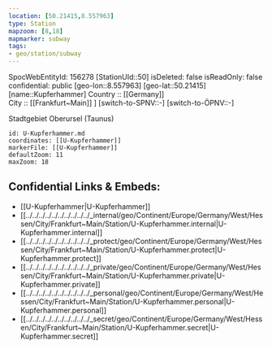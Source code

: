 ```yaml
---
location: [50.21415,8.557963] 
type: Station 
mapzoom: [8,18] 
mapmarker: subway 
tags:
- geo/station/subway
---
```

SpocWebEntityId: 156278
[StationUId::50] 
isDeleted: false
isReadOnly: false
confidential: public
[geo-lon::8.557963] 
[geo-lat::50.21415] 
[name::Kupferhammer] 
Country :: [[Germany]]  
City :: [[Frankfurt~Main]] ] 
[switch-to-SPNV::-] 
[switch-to-ÖPNV::-] 

Stadtgebiet Oberursel (Taunus)

```leaflet
id: U-Kupferhammer.md
coordinates: [[U-Kupferhammer]] 
markerFile: [[U-Kupferhammer]] 
defaultZoom: 11 
maxZoom: 18
```


## Confidential Links & Embeds: 
- [[U-Kupferhammer|U-Kupferhammer]] 
- [[../../../../../../../../../../_internal/geo/Continent/Europe/Germany/West/Hessen/City/Frankfurt~Main/Station/U-Kupferhammer.internal|U-Kupferhammer.internal]] 
- [[../../../../../../../../../../_protect/geo/Continent/Europe/Germany/West/Hessen/City/Frankfurt~Main/Station/U-Kupferhammer.protect|U-Kupferhammer.protect]] 
- [[../../../../../../../../../../_private/geo/Continent/Europe/Germany/West/Hessen/City/Frankfurt~Main/Station/U-Kupferhammer.private|U-Kupferhammer.private]] 
- [[../../../../../../../../../../_personal/geo/Continent/Europe/Germany/West/Hessen/City/Frankfurt~Main/Station/U-Kupferhammer.personal|U-Kupferhammer.personal]] 
- [[../../../../../../../../../../_secret/geo/Continent/Europe/Germany/West/Hessen/City/Frankfurt~Main/Station/U-Kupferhammer.secret|U-Kupferhammer.secret]] 
